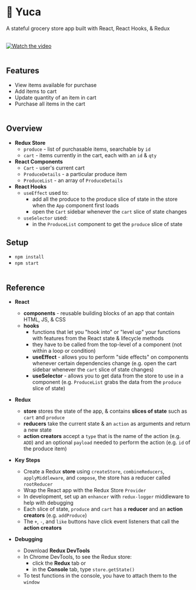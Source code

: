 # 🥬 Yuca
A stateful grocery store app built with React, React Hooks, & Redux
<br></br>

[![Watch the video](https://storage.googleapis.com/frankie-esparza-portfolio/thumbnails/yuca.png)](https://storage.googleapis.com/frankie-esparza-portfolio/videos/yuca.mp4)
<br></br>


## Features 
- View items available for purchase 
- Add items to cart 
- Update quantity of an item in cart
- Purchase all items in the cart 
<br></br>

## Overview
- **Redux Store** 
    - `produce` - list of purchasable items, searchable by `id`
    - `cart` - items currently in the cart, each with an `id` & `qty`
- **React Components** 
    - `Cart` - user's current cart
    - `ProduceDetails` - a particular produce item 
    - `ProduceList` - an array of `ProduceDetails`
- **React Hooks**
    - `useEffect` used to:
        - add all the produce to the produce slice of state in the store when the `App` component first loads
        - open the `Cart` sidebar whenever the `cart` slice of state changes   
    - `useSelector` used:
        - in the `ProduceList` component to get the `produce` slice of state 

## Setup 
- `npm install`
 - `npm start`
<br></br>

## Reference
- **React**
    - **components** - reusable building blocks of an app that contain HTML, JS, & CSS
    - **hooks**  
        - functions that let you "hook into" or "level up" your functions with features from the React state & lifecycle methods
        - they have to be called from the top-level of a component (not within a loop or condition)
        - **useEffect** - allows you to perform "side effects" on components whenever certain dependencies change (e.g. open the cart sidebar whenever the `cart` slice of state changes)
        - **useSelector** - allows you to get data from the store to use in a component (e.g. `ProduceList` grabs the data from the `produce` slice of state)

- **Redux**
    - **store** stores the state of the app, & contains **slices of state** such as `cart` and `produce`
    - **reducers** take the current state & an `action` as arguments and return a new state
    - **action creators** accept a `type` that is the name of the action (e.g. `ADD`) and an optional `payload` 
    needed to perform the action (e.g. `id` of the produce item)

- **Key Steps**
    - Create a Redux **store** using `createStore`, `combineReducers`, `applyMiddleware`, and `compose`, the store has a reducer called `rootReducer`
    - Wrap the React app with the Redux Store `Provider`
    - In development, set up an `enhancer` with `redux-logger` middleware to help with debugging
    - Each slice of state, `produce` and `cart` has a **reducer** and an **action creators** (e.g. `addProduce`)
    - The `+`, `-`, and `like` buttons have click event listeners that call the **action creators** 

- **Debugging** 
    - Download **Redux DevTools**
    - In Chrome DevTools, to see the Redux store:
        - click the **Redux** tab or
        - in the **Console** tab, type `store.getState()`
    - To test functions in the console, you have to attach them to the `window`
